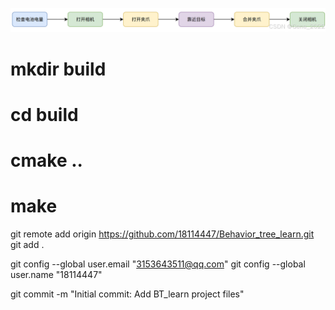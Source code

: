 ![alt text](image.png)
# mkdir build
# cd build
# cmake ..
# make

git remote add origin https://github.com/18114447/Behavior_tree_learn.git
git add .

git config --global user.email "3153643511@qq.com"
git config --global user.name "18114447"

git commit -m "Initial commit: Add BT_learn project files"

